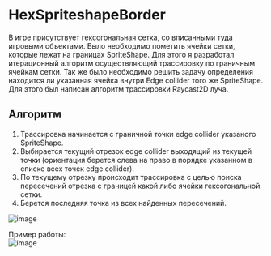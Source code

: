 # HexSpriteshapeBorder

В игре присутствует гексогональная сетка, со вписанными туда игровыми объектами. Было необходимо пометить ячейки сетки, которые лежат на границах SpriteShape. Для этого я разработал итерационный алгоритм осуществляющий трассировку по граничным ячейкам сетки. Так же было необходимо решить задачу определения находится ли указанная ячейка внутри Edge collider того же SpriteShape. Для этого был написан алгоритм трассировки Raycast2D луча. 


## Алгоритм

1. Трассировка начинается с граничной точки edge collider указаного SpriteShape.
2. Выбирается текущий отрезок edge collider выходящий из текущей точки (ориентация берется слева на право в порядке указанном в списке всех точек edge collider).
3. По текущему отрезку происходит трассировка с целью поиска пересечений отрезка с границей какой либо ячейки гексогональной сетки.
4. Берется последняя точка из всех найденных пересечений.


![image](https://user-images.githubusercontent.com/51932532/137633298-1e22d332-0ea8-4a23-87eb-eeebc6581675.png)



Пример работы:  
![image](https://user-images.githubusercontent.com/51932532/137633121-4a1fde52-80f4-4e32-854c-0ed3a9253153.png)
